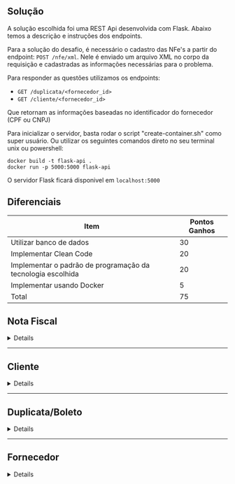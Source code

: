 ## Solução
 A solução escolhida foi uma REST Api desenvolvida com Flask. Abaixo temos a descrição e instruções dos endpoints.

Para a solução do desafio, é necessário o cadastro das NFe's a partir do endpoint: `POST /nfe/xml`. Nele é enviado um arquivo XML no corpo da requisição e cadastradas as informações necessárias para o problema.

Para responder as questões utilizamos os endpoints:
- `GET /duplicata/<fornecedor_id>` 
- `GET /cliente/<fornecedor_id>` 
  
Que retornam as informações baseadas no identificador do fornecedor (CPF ou CNPJ)

Para inicializar o servidor, basta rodar o script "create-container.sh" como super usuário. Ou utilizar os seguintes comandos direto no seu terminal unix ou powershell:
```shell
docker build -t flask-api .
docker run -p 5000:5000 flask-api
```
O servidor Flask ficará disponivel em `localhost:5000`

        

## Diferenciais
|Item |	Pontos Ganhos|
|-----|--------------|
|Utilizar banco de dados 	|30|
|Implementar Clean Code 	|20|
|Implementar o padrão de programação da tecnologia escolhida 	|20
|Implementar usando Docker 	|5|
|Total |	75|



## Nota Fiscal
<details>

### Requisição

- `POST /nfe/xml`
- `POST /nfe`
- `GET /nfe`
- `PUT /nfe`
- `DELETE /nfe`
  
Endpoints para controlar as Notas Fiscais
#### Corpo da Requisição

`GET /nfe` 
- Retorna JSON com todos os nfees cadastrados


`POST /nfe/xml`
- Cadastra uma nota fiscal a partir do arquivo XML e suas duplicatas. Cadastra o cliente e fornecedor, caso não estejam cadastrados no banco de dados
```json
{
	"xml_file": Arquivo XML
}
````

`POST /nfe`
- Cadastra uma nota fiscal. Fornecedor e Cliente devem estar cadastrados.
```json
{   
    "id": Identificador unico da NFe,
	"id_cliente": "CPF ou CNPJ",
	"id_fornecedor": "CPF ou CNPJ"
}
````

`PUT /nfe`
- Atualiza uma nota fiscal,
```json
{
	"id": Identificador unico da NFe,
	"id_cliente": "CPF ou CNPJ",
	"id_fornecedor": "CPF ou CNPJ"
}
````

`DELETE /nfe`
- Deleta uma nota fiscal
```json
{
	"id": "CPF ou CNPJ",
}
````
</details>

__________________________________________
## Cliente
<details>

### Requisição
- `POST /cliente`
- `GET /cliente/<fornecedor_id>` 
- `GET /cliente`
- `PUT /cliente`
- `DELETE /cliente`
  
Endpoints para controlar o cliente
#### Corpo da Requisição

`GET /cliente` 
- Retorna JSON com todos os clientes cadastrados

`GET /cliente/<fornecedor_id>` 
- Retorna JSON com todos os clientes cadastrados, filtrados pelo fornecedor


`POST /cliente`
- Cadastra um novo cliente
```json
{
	"id": "CPF ou CNPJ",
	"nome": "Eduarsdoo",
    "cep": CEP
}
````

`PUT /cliente`
- Atualiza um cliente
```json
{
	"id": "CPF ou CNPJ",
	"nome": "Eduardo",
    "cep": CEP
}
````

`DELETE /cliente`
- Deleta um cliente

```json
{
	"id": "CPF ou CNPJ",
}
````
</details>

__________________________________________
## Duplicata/Boleto
<details>

### Requisição
- `POST /duplicata`
- `GET /duplicata/<fornecedor_id>` 
- `GET /duplicata`
- `PUT /duplicata`
- `DELETE /duplicata`
  
Endpoints para controlar o duplicata
#### Corpo da Requisição

`GET /duplicata` 
- Retorna JSON com todos as duplicatas cadastrados

`GET /duplicata/<fornecedor_id>` 
- Retorna JSON com todos as duplicatas cadastrados, filtradas pelo fornecedor


`POST /duplicata`
- Cadastra um novo duplicata
```json
{
	"nfeId": Identificador unico da NFe,
	"valor": 117.2,
    "vencimento": 24-05-2023
}
````

`PUT /duplicata`
- Atualiza um duplicata
```json
{
	"nfeId": Identificador unico da NFe,
	"valor": 117.2,
    "vencimento": 27-05-2023
}
````

`DELETE /duplicata`
- Deleta um duplicata

```json
{
	"id": "CPF ou CNPJ",
}
````
</details>

__________________________________________
## Fornecedor
<details>

### Requisição
- `POST /fornecedor`
- `GET /fornecedor`
- `PUT /fornecedor`
- `DELETE /fornecedor`
  
Endpoints para controlar o fornecedor
#### Corpo da Requisição

`GET /fornecedor` 
- Retorna JSON com todos os fornecedores cadastrados


`POST /fornecedor`
- Cadastra um novo fornecedor
```json
{
	"id": "CPF ou CNPJ",
	"nome": "Eduarsdoo"
}
````

`PUT /fornecedor`
- Atualiza um fornecedor
```json
{
	"id": "CPF ou CNPJ",
	"nome": "Eduardo"
}
````

`DELETE /fornecedor`
- Deleta um fornecedor

```json
{
	"id": "CPF ou CNPJ",
}
````
</details>



